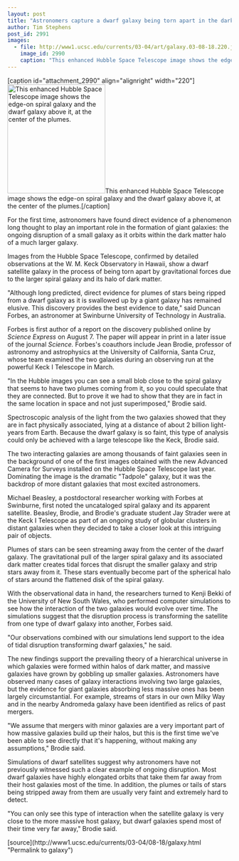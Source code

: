 ```yaml
---
layout: post
title: "Astronomers capture a dwarf galaxy being torn apart in the dark matter halo of a massive galaxy"
author: Tim Stephens
post_id: 2991
images:
  - file: http://www1.ucsc.edu/currents/03-04/art/galaxy.03-08-18.220.jpg
    image_id: 2990
    caption: "This enhanced Hubble Space Telescope image shows the edge-on spiral galaxy and the dwarf galaxy above it, at the center of the plumes."
---
```


[caption id="attachment_2990" align="alignright" width="220"]<a href="http://localhost/mysite/wp-content/uploads/2003/08/galaxy.03-08-18.220.jpg"><img class="size-full wp-image-2990" src="http://localhost/mysite/wp-content/uploads/2003/08/galaxy.03-08-18.220.jpg" alt="This enhanced Hubble Space Telescope image shows the edge-on spiral galaxy and the dwarf galaxy above it, at the center of the plumes." width="220" height="245" /></a>This enhanced Hubble Space Telescope image shows the edge-on spiral galaxy and the dwarf galaxy above it, at the center of the plumes.[/caption]
<p>
  For the first time, astronomers have found direct evidence of a phenomenon long thought to play an important role in the formation of giant galaxies: the ongoing disruption of a small galaxy as it orbits within the dark matter halo of a much larger galaxy.
</p>
<p>
  Images from the Hubble Space Telescope, confirmed by detailed observations at the W. M. Keck Observatory in Hawaii, show a dwarf satellite galaxy in the process of being torn apart by gravitational forces due to the larger spiral galaxy and its halo of dark matter.<br>
</p>
<p>
  "Although long predicted, direct evidence for plumes of stars being ripped from a dwarf galaxy as it is swallowed up by a giant galaxy has remained elusive. This discovery provides the best evidence to date," said Duncan Forbes, an astronomer at Swinburne University of Technology in Australia.<br>
</p>
<p>
  Forbes is first author of a report on the discovery published online by <i>Science Express</i> on August 7. The paper will appear in print in a later issue of the journal <i>Science.</i> Forbes's coauthors include Jean Brodie, professor of astronomy and astrophysics at the University of California, Santa Cruz, whose team examined the two galaxies during an observing run at the powerful Keck I Telescope in March.<br>
</p>
<p>
  "In the Hubble images you can see a small blob close to the spiral galaxy that seems to have two plumes coming from it, so you could speculate that they are connected. But to prove it we had to show that they are in fact in the same location in space and not just superimposed," Brodie said.<br>
</p>
<p>
  Spectroscopic analysis of the light from the two galaxies showed that they are in fact physically associated, lying at a distance of about 2 billion light-years from Earth. Because the dwarf galaxy is so faint, this type of analysis could only be achieved with a large telescope like the Keck, Brodie said.<br>
</p>
<p>
  The two interacting galaxies are among thousands of faint galaxies seen in the background of one of the first images obtained with the new Advanced Camera for Surveys installed on the Hubble Space Telescope last year. Dominating the image is the dramatic "Tadpole" galaxy, but it was the backdrop of more distant galaxies that most excited astronomers.<br>
</p>
<p>
  Michael Beasley, a postdoctoral researcher working with Forbes at Swinburne, first noted the uncataloged spiral galaxy and its apparent satellite. Beasley, Brodie, and Brodie's graduate student Jay Strader were at the Keck I Telescope as part of an ongoing study of globular clusters in distant galaxies when they decided to take a closer look at this intriguing pair of objects.<br>
</p>
<p>
  Plumes of stars can be seen streaming away from the center of the dwarf galaxy. The gravitational pull of the larger spiral galaxy and its associated dark matter creates tidal forces that disrupt the smaller galaxy and strip stars away from it. These stars eventually become part of the spherical halo of stars around the flattened disk of the spiral galaxy.<br>
</p>
<p>
  With the observational data in hand, the researchers turned to Kenji Bekki of the University of New South Wales, who performed computer simulations to see how the interaction of the two galaxies would evolve over time. The simulations suggest that the disruption process is transforming the satellite from one type of dwarf galaxy into another, Forbes said.<br>
</p>
<p>
  "Our observations combined with our simulations lend support to the idea of tidal disruption transforming dwarf galaxies," he said.<br>
</p>
<p>
  The new findings support the prevailing theory of a hierarchical universe in which galaxies were formed within halos of dark matter, and massive galaxies have grown by gobbling up smaller galaxies. Astronomers have observed many cases of galaxy interactions involving two large galaxies, but the evidence for giant galaxies absorbing less massive ones has been largely circumstantial. For example, streams of stars in our own Milky Way and in the nearby Andromeda galaxy have been identified as relics of past mergers.<br>
</p>
<p>
  "We assume that mergers with minor galaxies are a very important part of how massive galaxies build up their halos, but this is the first time we've been able to see directly that it's happening, without making any assumptions," Brodie said.<br>
</p>
<p>
  Simulations of dwarf satellites suggest why astronomers have not previously witnessed such a clear example of ongoing disruption. Most dwarf galaxies have highly elongated orbits that take them far away from their host galaxies most of the time. In addition, the plumes or tails of stars being stripped away from them are usually very faint and extremely hard to detect.<br>
</p>
<p>
  "You can only see this type of interaction when the satellite galaxy is very close to the more massive host galaxy, but dwarf galaxies spend most of their time very far away," Brodie said.<br>
</p>
[source](http://www1.ucsc.edu/currents/03-04/08-18/galaxy.html "Permalink to galaxy")
